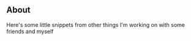 ## About
Here's some little snippets from other things I'm working on with some friends and myself


